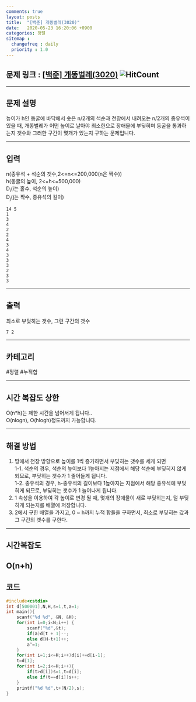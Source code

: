 ```yaml
---
comments: true
layout: posts
title:  "[백준] 개똥벌레(3020)"
date:   2020-05-23 16:20:06 +0900
categories: 정렬
sitemap :
  changefreq : daily
  priority : 1.0
---
```

## 문제 링크 : [[백준] 개똥벌레(3020)](https://www.acmicpc.net/problem/3020) ![HitCount](http://hits.dwyl.com/lastknight00.github.io/3020.svg)  

---

## 문제 설명
높이가 h인 동굴에 바닥에서 솟은 n/2개의 석순과 천장에서 내려오는 n/2개의 종유석이 있을 때, 개똥벌레가 어떤 높이로 날아야 최소한으로 장애물에 부딪히며 동굴을 통과하는지 갯수와 그러한 구간이 몇개가 있는지 구하는 문제입니다.

---

## 입력
n(종유석 + 석순의 갯수,2<=n<=200,000(n은 짝수))  
h(동굴의 높이, 2<=h<=500,000)  
D<sub>i</sub>(i는 홀수, 석순의 높이)  
D<sub>j</sub>(j는 짝수, 종유석의 길이)  
```
14 5
1
3
4
2
2
4
3
4
3
3
3
2
3
3
```
---
## 출력
최소로 부딪히는 갯수, 그런 구간의 갯수
```
7 2
```

---

## 카테고리  
#정렬 #누적합

---

## 시간 복잡도 상한
O(n*h)는 제한 시간을 넘어서게 됩니다..  
O(nlogn), O(hlogh)정도까지 가능합니다.

---
## 해결 방법
1. 땅에서 천장 방향으로 높이를 1씩 증가하면서 부딪히는 갯수를 세게 되면  
1-1. 석순의 경우, 석순의 높이보다 1높아지는 지점에서 해당 석순에 부딪히지 않게되므로, 부딪히는 갯수가 1 줄어들게 됩니다.  
1-2. 종유석의 경우, h-종유석의 길이보다 1높아지는 지점에서 해당 종유석에 부딪히게 되므로, 부딪히는 갯수가 1 늘어나게 됩니다.  
2. 1 속성을 이용하여 각 높이로 변경 될 때, 몇개의 장애물이 새로 부딪히는지, 덜 부딪히게 되는지를 배열에 저장합니다.  
3. 2에서 구한 배열을 가지고, 0 ~ h까지 누적 합들을 구하면서, 최소로 부딪히는 값과 그 구간의 갯수를 구한다.
---

## 시간복잡도  
O(n+h)  
---  
## 코드

```cpp
#include<cstdio>
int d[500001],N,H,s=1,t,a=1;
int main(){
	scanf("%d %d", &N, &H);
	for(int i=0;i<N;i++) {
		scanf("%d",&t);
		if(a)d[t + 1]--;
		else d[H-t+1]++;
		a^=1;
	}
	for(int i=1;i<=H;i++)d[i]+=d[i-1];
	t=d[1];
	for(int i=2;i<=H;i++){
		if(t>d[i])s=1,t=d[i];
		else if(t==d[i])s++;
	}
	printf("%d %d",t+(N/2),s);
}
```

